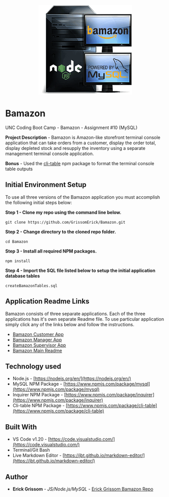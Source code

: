 <p align="center">
<img src="https://github.com/GrissomErick/Bamazon/blob/master/images/bamazon.png?raw=true" alt="Project logo"></img>
</p>


# Bamazon
 UNC Coding Boot Camp - Bamazon - Assignment #10 (MySQL)
 <p></p>
 
**Project Description** - Bamazon is Amazon-like storefront terminal console application that can take orders from a customer, display the order total, display depleted stock and resupply the inventory using a separate management terminal console application. 

**Bonus** - Used the [cli-table](https://www.npmjs.com/package/cli-table) npm package to format the terminal console table outputs


## Initial Environment Setup
To use all three versions of the Bamazon application you must accomplish the following initial steps below:

**Step 1 - Clone my repo using the command line below.**
```
git clone https://github.com/GrissomErick/Bamazon.git
```
**Step 2 - Change directory to the cloned repo folder.**
```
cd Bamazon
```
**Step 3 - Install all required NPM packages.**
```
npm install
```
**Step 4 - Import the SQL file listed below to setup the initial application database tables**
```
createBamazonTables.sql
```

## Application Readme Links
Bamazon consists of three separate applications. Each of the three applications has it's own separate Readme file. To use particular  application simply click any of the links below and follow the instructions.

* [Bamazon Customer App](https://github.com/GrissomErick/Bamazon/blob/master/appdocs/Customer.md)
* [Bamazon Manager App](https://github.com/GrissomErick/Bamazon/blob/master/appdocs/Manager.md)
* [Bamazon Supervisor App](https://github.com/GrissomErick/Bamazon/blob/master/appdocs/Supervisor.md)
* [Bamazon Main Readme](https://github.com/GrissomErick/Bamazon)

## Technology used
- Node.js - [https://nodejs.org/en/](https://nodejs.org/en/)
- MySQL NPM Package - [https://www.npmjs.com/package/mysql](https://www.npmjs.com/package/mysql)
- Inquirer NPM Package - [https://www.npmjs.com/package/inquirer](https://www.npmjs.com/package/inquirer)
- Cli-table NPM Package - [https://www.npmjs.com/package/cli-table](https://www.npmjs.com/package/cli-table)

## Built With

* VS Code v1.20 - [https://code.visualstudio.com/](https://code.visualstudio.com/)
* Terminal/Git Bash
* Live Markdown Editor - [https://jbt.github.io/markdown-editor/](https://jbt.github.io/markdown-editor/)

## Author

* **Erick Grissom** - *JS/Node.js/MySQL* - [Erick Grissom Bamazon Repo](https://github.com/GrissomErick/Bamazon)


